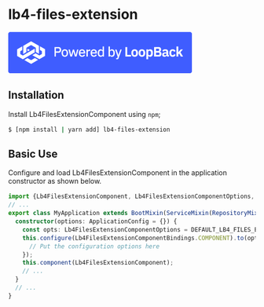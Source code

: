 # lb4-files-extension

[![LoopBack](https://github.com/loopbackio/loopback-next/raw/master/docs/site/imgs/branding/Powered-by-LoopBack-Badge-(blue)-@2x.png)](http://loopback.io/)

## Installation

Install Lb4FilesExtensionComponent using `npm`;

```sh
$ [npm install | yarn add] lb4-files-extension
```

## Basic Use

Configure and load Lb4FilesExtensionComponent in the application constructor
as shown below.

```ts
import {Lb4FilesExtensionComponent, Lb4FilesExtensionComponentOptions, DEFAULT_LB4_FILES_EXTENSION_OPTIONS} from 'lb4-files-extension';
// ...
export class MyApplication extends BootMixin(ServiceMixin(RepositoryMixin(RestApplication))) {
  constructor(options: ApplicationConfig = {}) {
    const opts: Lb4FilesExtensionComponentOptions = DEFAULT_LB4_FILES_EXTENSION_OPTIONS;
    this.configure(Lb4FilesExtensionComponentBindings.COMPONENT).to(opts);
      // Put the configuration options here
    });
    this.component(Lb4FilesExtensionComponent);
    // ...
  }
  // ...
}
```
